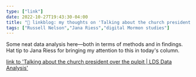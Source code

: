 ```yaml
---
type: ["link"]
date: 2022-10-27T19:43:30-04:00
title: "🔗 linkblog: my thoughts on 'Talking about the church president over the pulpit | LDS Data Analysis'"
tags: ["Russell Nelson","Jana Riess","digital Mormon studies"]
---
```

Some neat data analysis here—both in terms of methods and in findings. Hat tip to Jana Riess for bringing my attention to this in today's column.
 

[link to 'Talking about the church president over the pulpit | LDS Data Analysis'](https://qhspencer.github.io/lds-data-analysis/presidents/)
